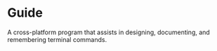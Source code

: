 # Guide

A cross-platform program that assists in designing, documenting, and remembering terminal commands.
